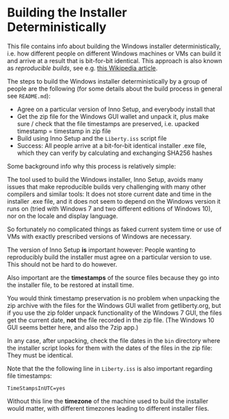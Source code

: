 # Building the Installer Deterministically

This file contains info about building the Windows installer deterministically, i.e. how different people on different Windows machines or VMs can build it and arrive at a result that is bit-for-bit identical. This approach is also known as *reproducible builds*, see e.g. [this Wikipedia article](https://en.wikipedia.org/wiki/Reproducible_builds).

The steps to build the Windows installer deterministically by a group of people are the following (for some details about the build process in general see `README.md`):

* Agree on a particular version of Inno Setup, and everybody install that
* Get the zip file for the Windows GUI wallet and unpack it, plus make sure / check that the file timestamps are preserved, i.e. upacked timestamp = timestamp in zip file
* Build using Inno Setup and the `Liberty.iss` script file
* Success: All people arrive at a bit-for-bit identical installer .exe file, which they can verify by calculating and exchanging SHA256 hashes

Some background info why this process is relatively simple:

The tool used to build the Windows installer, Inno Setup, avoids many issues that make reproducible builds very challenging with many other compilers and similar tools: It does not store current date and time in the installer .exe file, and it does not seem to depend on the Windows version it runs on (tried with Windows 7 and two different editions of Windows 10), nor on the locale and display language.

So fortunately no complicated things as faked current system time or use of VMs with exactly prescribed versions of Windows are necessary.

The version of Inno Setup **is** important however: People wanting to reproducibly build the installer must agree on a particular version to use. This should not be hard to do however.

Also important are the **timestamps** of the source files because they go into the installer file, to be restored at install time.

You would think timestamp preservation is no problem when unpacking the zip archive with the files for the Windows GUI wallet from getliberty.org, but if you use the zip folder unpack functionality of the Windows 7 GUI, the files get the current date, **not** the file recorded in the zip file. (The Windows 10 GUI seems better here, and also the 7zip app.)

In any case, after unpacking, check the file dates in the `bin` directory where the installer script looks for them with the dates of the files in the zip file: They must be identical.

Note that the the following line in `Liberty.iss` is also important regarding file timestamps:

    TimeStampsInUTC=yes

Without this line the **timezone** of the machine used to build the installer would matter, with different timezones leading to different installer files.
